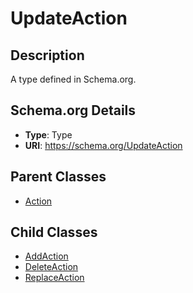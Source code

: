 # UpdateAction

## Description
A type defined in Schema.org.

## Schema.org Details
- **Type**: Type
- **URI**: https://schema.org/UpdateAction

## Parent Classes
- [Action](../Action.md)

## Child Classes
- [AddAction](AddAction/AddAction.md)
- [DeleteAction](DeleteAction/DeleteAction.md)
- [ReplaceAction](ReplaceAction/ReplaceAction.md)

